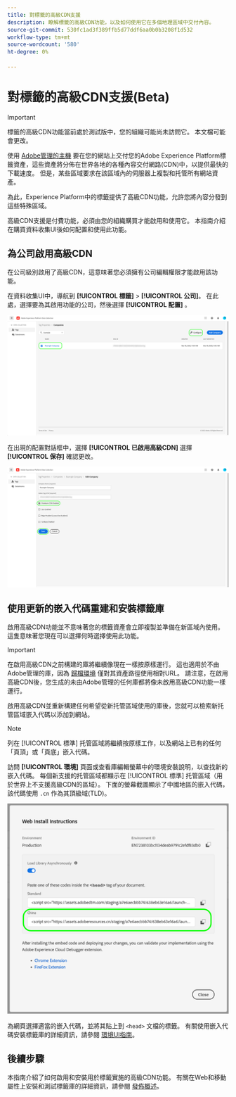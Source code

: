 ```yaml
---
title: 對標籤的高級CDN支援
description: 瞭解標籤的高級CDN功能，以及如何使用它在多個地理區域中交付內容。
source-git-commit: 530fc1ad3f389ffb5d77ddf6aa0b0b3208f1d532
workflow-type: tm+mt
source-wordcount: '580'
ht-degree: 0%

---
```


# 對標籤的高級CDN支援(Beta)

>[!IMPORTANT]
>
>標籤的高級CDN功能當前處於測試版中，您的組織可能尚未訪問它。 本文檔可能會更改。

使用 [Adobe管理的主機](./hosts/managed-by-adobe-host.md) 要在您的網站上交付您的Adobe Experience Platform標籤資產，這些資產將分佈在世界各地的各種內容交付網路(CDN)中，以提供最快的下載速度。 但是，某些區域要求在該區域內的伺服器上複製和托管所有網站資產。

為此，Experience Platform中的標籤提供了高級CDN功能，允許您將內容分發到這些特殊區域。

高級CDN支援是付費功能，必須由您的組織購買才能啟用和使用它。 本指南介紹在購買資料收集UI後如何配置和使用此功能。

## 為公司啟用高級CDN

在公司級別啟用了高級CDN，這意味著您必須擁有公司編輯權限才能啟用該功能。

在資料收集UI中，導航到 **[!UICONTROL 標籤]** > **[!UICONTROL 公司]**。 在此處，選擇要為其啟用功能的公司，然後選擇 **[!UICONTROL 配置]** 。

![選擇要配置的公司](../../images/ui/publishing/premium-cdn/configure-property.png)

在出現的配置對話框中，選擇 **[!UICONTROL 已啟用高級CDN]** 選擇 **[!UICONTROL 保存]** 確認更改。

![啟用高級CDN選項](../../images/ui/publishing/premium-cdn/enable-premium-cdn.png)

## 使用更新的嵌入代碼重建和安裝標籤庫

啟用高級CDN功能並不意味著您的標籤資產會立即複製並準備在新區域內使用。 這隻意味著您現在可以選擇何時選擇使用此功能。

>[!IMPORTANT]
>
>在啟用高級CDN之前構建的庫將繼續像現在一樣按原樣運行。 這也適用於不由Adobe管理的庫，因為 [歸檔環境](./environments.md#archive) 僅對其資產路徑使用相對URL。 請注意，在啟用高級CDN後，您生成的未由Adobe管理的任何庫都將像未啟用高級CDN功能一樣運行。

啟用高級CDN並重新構建任何希望從新托管區域使用的庫後，您就可以檢索新托管區域嵌入代碼以添加到網站。

>[!NOTE]
>
>列在 [!UICONTROL 標準] 托管區域將繼續按原樣工作，以及網站上已有的任何「頁頂」或「頁底」嵌入代碼。

訪問 **[!UICONTROL 環境]** 頁面或查看庫編輯螢幕中的環境安裝說明，以查找新的嵌入代碼。 每個新支援的托管區域都顯示在 [!UICONTROL 標準] 托管區域（用於世界上不支援高級CDN的區域）。 下面的螢幕截圖顯示了中國地區的嵌入代碼，該代碼使用 `.cn` 作為其頂級域(TLD)。

![中國地區嵌入代碼](../../images/ui/publishing/premium-cdn/embed-codes.png)

為網頁選擇適當的嵌入代碼，並將其貼上到 `<head>` 文檔的標籤。 有關使用嵌入代碼安裝標籤庫的詳細資訊，請參閱 [環境UI指南](./environments.md#installation)。

## 後續步驟

本指南介紹了如何啟用和安裝用於標籤實施的高級CDN功能。 有關在Web和移動屬性上安裝和測試標籤庫的詳細資訊，請參閱 [發佈概述](./overview.md)。
